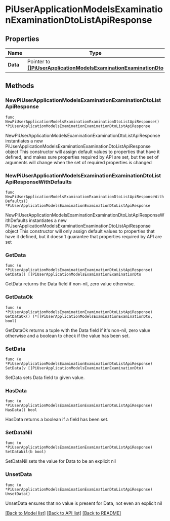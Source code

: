 # PiUserApplicationModelsExaminationExaminationDtoListApiResponse

## Properties

Name | Type | Description | Notes
------------ | ------------- | ------------- | -------------
**Data** | Pointer to [**[]PiUserApplicationModelsExaminationExaminationDto**](PiUserApplicationModelsExaminationExaminationDto.md) |  | [optional] 

## Methods

### NewPiUserApplicationModelsExaminationExaminationDtoListApiResponse

`func NewPiUserApplicationModelsExaminationExaminationDtoListApiResponse() *PiUserApplicationModelsExaminationExaminationDtoListApiResponse`

NewPiUserApplicationModelsExaminationExaminationDtoListApiResponse instantiates a new PiUserApplicationModelsExaminationExaminationDtoListApiResponse object
This constructor will assign default values to properties that have it defined,
and makes sure properties required by API are set, but the set of arguments
will change when the set of required properties is changed

### NewPiUserApplicationModelsExaminationExaminationDtoListApiResponseWithDefaults

`func NewPiUserApplicationModelsExaminationExaminationDtoListApiResponseWithDefaults() *PiUserApplicationModelsExaminationExaminationDtoListApiResponse`

NewPiUserApplicationModelsExaminationExaminationDtoListApiResponseWithDefaults instantiates a new PiUserApplicationModelsExaminationExaminationDtoListApiResponse object
This constructor will only assign default values to properties that have it defined,
but it doesn't guarantee that properties required by API are set

### GetData

`func (o *PiUserApplicationModelsExaminationExaminationDtoListApiResponse) GetData() []PiUserApplicationModelsExaminationExaminationDto`

GetData returns the Data field if non-nil, zero value otherwise.

### GetDataOk

`func (o *PiUserApplicationModelsExaminationExaminationDtoListApiResponse) GetDataOk() (*[]PiUserApplicationModelsExaminationExaminationDto, bool)`

GetDataOk returns a tuple with the Data field if it's non-nil, zero value otherwise
and a boolean to check if the value has been set.

### SetData

`func (o *PiUserApplicationModelsExaminationExaminationDtoListApiResponse) SetData(v []PiUserApplicationModelsExaminationExaminationDto)`

SetData sets Data field to given value.

### HasData

`func (o *PiUserApplicationModelsExaminationExaminationDtoListApiResponse) HasData() bool`

HasData returns a boolean if a field has been set.

### SetDataNil

`func (o *PiUserApplicationModelsExaminationExaminationDtoListApiResponse) SetDataNil(b bool)`

 SetDataNil sets the value for Data to be an explicit nil

### UnsetData
`func (o *PiUserApplicationModelsExaminationExaminationDtoListApiResponse) UnsetData()`

UnsetData ensures that no value is present for Data, not even an explicit nil

[[Back to Model list]](../README.md#documentation-for-models) [[Back to API list]](../README.md#documentation-for-api-endpoints) [[Back to README]](../README.md)


